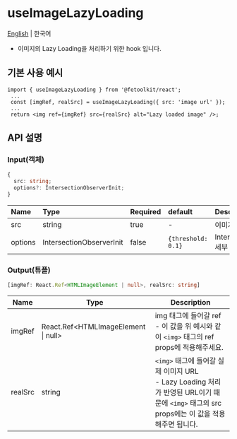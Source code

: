 # useImageLazyLoading

[English](./useImageLazyLoading.md) | 한국어

- 이미지의 Lazy Loading을 처리하기 위한 hook 입니다.

## 기본 사용 예시

```tsx
import { useImageLazyLoading } from '@fetoolkit/react';
 ...
 const [imgRef, realSrc] = useImageLazyLoading({ src: 'image url' });
 ...
 return <img ref={imgRef} src={realSrc} alt="Lazy loaded image" />;
```

## API 설명

### Input(객체)

```typescript
{
  src: string;
  options?: IntersectionObserverInit;
}
```

| Name    | Type                     | Required | default            | Description                    |
| :------ | :----------------------- | :------- | :----------------- | :----------------------------- |
| src     | string                   | true     | -                  | 이미지 URL                     |
| options | IntersectionObserverInit | false    | `{threshold: 0.1}` | IntersectionObserver 세부 옵션 |

### Output(튜플)

```typescript
[imgRef: React.Ref<HTMLImageElement | null>, realSrc: string]
```

| Name    | Type                                | Description                                                                                                                                    |
| ------- | ----------------------------------- | ---------------------------------------------------------------------------------------------------------------------------------------------- |
| imgRef  | React.Ref<HTMLImageElement \| null> | img 태그에 들어갈 ref <br> - 이 값을 위 예시와 같이 `<img>` 태그의 ref props에 적용해주세요.                                                   |
| realSrc | string                              | `<img>` 태그에 들어갈 실제 이미지 URL <br> - Lazy Loading 처리가 반영된 URL이기 때문에 `<img>` 태그의 src props에는 이 값을 적용해주면 됩니다. |
